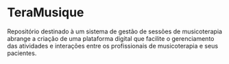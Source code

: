 # TeraMusique
Repositório destinado à um sistema de gestão de sessões de musicoterapia abrange a criação de uma plataforma digital que facilite o gerenciamento das atividades e interações entre os profissionais de musicoterapia e seus pacientes.
